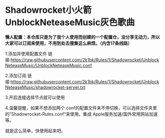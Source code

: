 # Shadowrocket小火箭 UnblockNeteaseMusic灰色歌曲
**懒人配置：本仓库只是为了我个人使用而创建的一个配置仓，没分享无动力，所以大家可以订阅来使用，不用到处去搜集这么麻烦。（内含17条线路）**

1.添加并使用配置文件
	链接:https://raw.githubusercontent.com/2k1bk/Rules/1/Shadowrocket/UnblockNeteaseMusic/UnblockNeteaseMusic.conf

2.添加订阅
	链接:https://raw.githubusercontent.com/2k1bk/Rules/1/Shadowrocket/UnblockNeteaseMusic/shadowrocket-server.txt
	
3.开启连接选择节点就可以使用

4.温馨提醒，如果不想添加两个.conf的配置文件来不停切换，可以选择文件夹里的”Shadowrocket-Rules.conf“来使用。集成 Apple服务加速/国外常用网站加速等。

就是这么简单，快使用起来吧。
